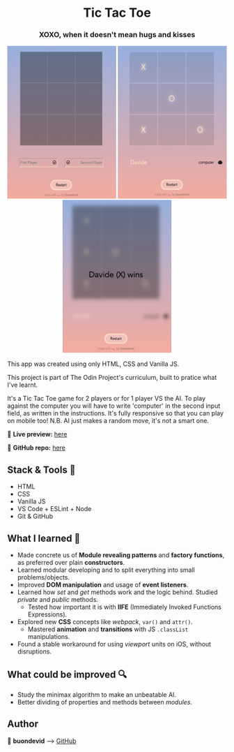 

<h1 align='center'>Tic Tac Toe</h1> 
<h3 align='center'>XOXO, when it doesn't mean hugs and kisses</h3>

<p align='center'>
<img src='assets/home.png' width=250px height=350px>
<img src='assets/playing.png' width=250px height=350px>
<img src='assets/win.png' width=250px height=350px>
</p>

This app was created using only HTML, CSS and Vanilla JS.

This project is part of The Odin Project's curriculum, built to pratice what I've learnt.

It's a Tic Tac Toe game for 2 players or for 1 player VS the AI. To play against the computer you will have to write 'computer' in the second input field, as written in the instructions. It's fully responsive so that you can play on mobile too!
N.B. AI just makes a random move, it's not a smart one.

:link: **Live preview:** [here](https://buondevid.github.io/tic-tac-toe/)

:link: **GitHub repo:** [here](https://github.com/buondevid/tic-tac-toe)



## Stack & Tools  :hammer:

- HTML
- CSS
- Vanilla JS
- VS Code + ESLint + Node
- Git & GitHub

## What I learned :book:

- Made concrete us of **Module revealing patterns** and **factory functions**, as preferred over plain **constructors**.
- Learned modular developing and to split everything into small problems/objects.
- Improved **DOM manipulation** and usage of **event listeners**.
- Learned how *set* and *get* methods work and the logic behind. Studied *private* and *public* methods.
	- Tested how important it is with **IIFE** (Immediately Invoked Functions Expressions).
- Explored new **CSS** concepts like *webpack*, `var()` and `attr()`.
	- Mastered **animation** and **transitions** with JS `.classList` manipulations.
- Found a stable workaround for using *viewport* units on iOS, without disruptions.

## What could be improved :mag: 

* Study the minimax algorithm to make an unbeatable AI.
* Better dividing of properties and methods between *modules*.

## Author

:moyai: **buondevid** --> [GitHub](https://github.com/buondevid)